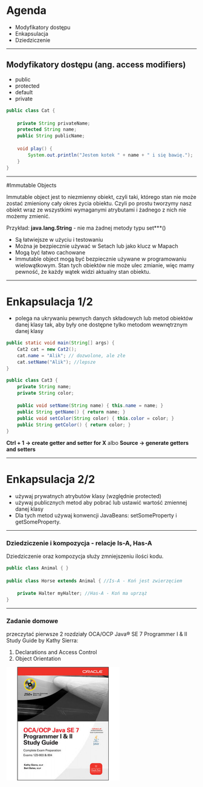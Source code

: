 #  Agenda
- Modyfikatory dostępu
- Enkapsulacja
- Dziedziczenie

---
## Modyfikatory dostępu (ang. access modifiers)
* public
* protected
* default
* private

```java
public class Cat {

    private String privateName;
    protected String name;
    public String publicName;

    void play() {
        System.out.println("Jestem kotek " + name + " i się bawię.");
    }
}
```

---
#Immutable Objects

Immutable object jest to niezmienny obiekt, czyli taki, którego stan nie może zostać zmieniony cały okres życia obiektu. Czyli po prostu tworzymy nasz obiekt wraz ze wszystkimi wymaganymi atrybutami i żadnego z nich nie możemy zmienić.

Przykład: **java.lang.String** - nie ma żadnej metody typu set***()

* Są łatwiejsze w użyciu i testowaniu
* Można je bezpiecznie używać w Setach lub jako klucz w Mapach
* Mogą być łatwo cachowane
* Immutable object mogą być bezpiecznie używane w programowaniu wielowątkowym. Stan tych obiektów nie może ulec zmianie, więc mamy pewność, że każdy wątek widzi aktualny stan obiektu.

---
# Enkapsulacja 1/2
* polega na ukrywaniu pewnych danych składowych lub metod obiektów danej klasy tak, aby były one dostępne tylko metodom wewnętrznym danej klasy

```java
public static void main(String[] args) {
	Cat2 cat = new Cat2();
	cat.name = "Alik"; // dozwolone, ale złe
	cat.setName("Alik"); //lepsze
}
```

```java
public class Cat3 {
    private String name;
    private String color;

	public void setName(String name) { this.name = name; }
    public String getName() { return name; }
    public void setColor(String color) { this.color = color; }
	public String getColor() { return color; }
}
```
**Ctrl + 1 -> create getter and setter for X** albo **Source -> generate getters and setters**

---
# Enkapsulacja 2/2
* używaj prywatnych atrybutów klasy (względnie protected)
* używaj publicznych metod aby pobrać lub ustawić wartość zmiennej danej klasy
* Dla tych metod używaj konwencji JavaBeans: setSomeProperty i getSomeProperty.

---

### Dziedziczenie i kompozycja - relacje Is-A, Has-A

Dziedziczenie oraz kompozycja służy zmniejszeniu ilości kodu.

```java
public class Animal { }

public class Horse extends Animal { //Is-A - Koń jest zwierzęciem

	private Halter myHalter; //Has-A - Koń ma uprząż
}
```

---
### Zadanie domowe

przeczytać pierwsze 2 rozdziały OCA/OCP Java® SE 7 Programmer I & II Study Guide by Kathy Sierra:
1. Declarations and Access Control
2. Object Orientation

<img src="../images/scjp.jpg"/>

